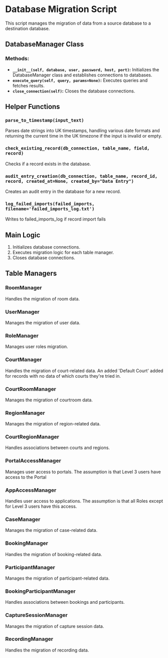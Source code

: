 # Database Migration Script

This script manages the migration of data from a source database to a destination database.

## DatabaseManager Class

### Methods:
- **`__init__(self, database, user, password, host, port)`:** Initializes the DatabaseManager class and establishes connections to databases.
- **`execute_query(self, query, params=None)`:** Executes queries and fetches results.
- **`close_connection(self)`:** Closes the database connections.

## Helper Functions

### `parse_to_timestamp(input_text)`
Parses date strings into UK timestamps, handling various date formats and returning the current time in the UK timezone if the input is invalid or empty.

### `check_existing_record(db_connection, table_name, field, record)`
Checks if a record exists in the database.

### `audit_entry_creation(db_connection, table_name, record_id, record, created_at=None, created_by="Data Entry")`
Creates an audit entry in the database for a new record.

### `log_failed_imports(failed_imports, filename='failed_imports_log.txt')`
Writes to failed_imports_log if record import fails


## Main Logic 

1. Initializes database connections.
2. Executes migration logic for each table manager.
3. Closes database connections.

## Table Managers

### RoomManager
Handles the migration of room data.

### UserManager
Manages the migration of user data.

### RoleManager
Manages user roles migration.

### CourtManager
Handles the migration of court-related data. An added 'Default Court' added for records with no data of which courts they're tried in. 

### CourtRoomManager
Manages the migration of courtroom data.

### RegionManager
Manages the migration of region-related data.

### CourtRegionManager
Handles associations between courts and regions.

### PortalAccessManager
Manages user access to portals. The assumption is that Level 3 users have access to the Portal

### AppAccessManager
Handles user access to applications. The assumption is that all Roles except for Level 3 users have this access.

### CaseManager
Manages the migration of case-related data.

### BookingManager
Handles the migration of booking-related data.

### ParticipantManager
Manages the migration of participant-related data.

### BookingParticipantManager
Handles associations between bookings and participants.

### CaptureSessionManager
Manages the migration of capture session data.

### RecordingManager
Handles the migration of recording data.



